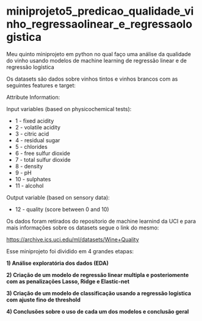 # miniprojeto5_predicao_qualidade_vinho_regressaolinear_e_regressaologistica
Meu quinto miniprojeto em python no qual faço uma análise da qualidade do vinho usando modelos de machine learning de regressão linear e de regressão logística

Os datasets são dados sobre vinhos tintos e vinhos brancos com as seguintes features e target:

Attribute Information:

Input variables (based on physicochemical tests):
- 1 - fixed acidity
- 2 - volatile acidity
- 3 - citric acid
- 4 - residual sugar
- 5 - chlorides
- 6 - free sulfur dioxide
- 7 - total sulfur dioxide
- 8 - density
- 9 - pH
- 10 - sulphates
- 11 - alcohol

Output variable (based on sensory data): <br>
- 12 - quality (score between 0 and 10)

Os dados foram retirados do repositorio de machine learnind da UCI e para mais informações sobre os datasets segue o link do mesmo:

https://archive.ics.uci.edu/ml/datasets/Wine+Quality

Esse miniprojeto foi dividido em 4 grandes etapas:

**1) Análise exploratória dos dados (EDA)**

**2) Criação de um modelo de regressão linear multipla e posteriomente com as penalizações Lasso, Ridge e Elastic-net**

**3) Criação de um modelo de classificação usando a regressão logística com ajuste fino de threshold**

**4) Conclusões sobre o uso de cada um dos modelos e conclusão geral**

